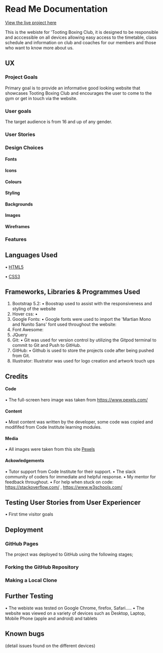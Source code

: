 # Read Me Documentation

[View the live project here]()

This is the webiste for 'Tooting Boxing Club, it is designed to be responsible and acccessible on all devices allowing easy access to the timetable, class schedule and information on club and coaches for our members and those who want to know more about us.

## UX

### Project Goals

Primary goal is to provide an informative good looking website that showcases Tooting Boxing Club and encourages the user to come to the gym or get in touch via the website.

### User goals

The target audience is from 16 and up of any gender.

### User Stories

### Design Choices

#### Fonts

#### Icons

#### Colours

#### Styling

#### Backgrounds

#### Images

#### Wireframes

### Features

## Languages Used
• [HTML5](https://en.wikipedia.org/wiki/HTML)

• [CSS3](https://en.wikipedia.org/wiki/CSS)

## Frameworks, Libraries & Programmes Used

1. Bootstrap 5.2:
    • Boostrap used to assist with the responsiveness and styling of the website
2. Hover css:
    • 
3. Google Fonts:
    • Google fonts were used to import the 'Martian Mono and Nunito Sans' font used throughout the website:
4. Font Awesome:
5. JQuery
6. Git:
    • Git was used for version control by utilizing the Gitpod terminal to commit to Git and Push to GitHub.
7. GitHub:
    • Github is used to store the projects code after being pushed from Git.
8. Illustrator:
    Illustrator was used for logo creation and artwork touch ups

## Credits

#### Code 

• The full-screen hero image was taken from https://www.pexels.com/

#### Content

• Most content was written by the developer, some code was copied and modififed from Code Institute learning modules.

#### Media

• All images were taken from this site [Pexels](https://www.pexels.com/)


#### Ackowledgements 

• Tutor support from Code Institute for their support.
• The slack community of coders for immediate and helpful response.
• My mentor for feedback throughout.
• For help when stuck on code: https://stackoverflow.com/ , https://www.w3schools.com/ 

## Testing User Stories from User Experiencer 

• First time visitor goals

## Deployment

### GitHub Pages

The project was deployed to GitHub using the following stages;

### Forking the GitHub Repository

### Making a Local Clone

## Further Testing 

• The webiste was tested on Google Chrome, firefox, Safari.....
• The website was viewed on a variety of devices such as Desktop, Laptop, Mobile Phone (apple and android) and tablets

## Known bugs

(detail issues found on the different devices)

